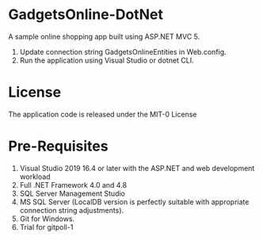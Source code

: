 # GadgetsOnline-DotNet
A sample online shopping app built using ASP.NET MVC 5.

1. Update connection string GadgetsOnlineEntities in Web.config.
3. Run the application using Visual Studio or dotnet CLI.




# License

The application code is released under the MIT-0 License

# Pre-Requisites 


1. Visual Studio 2019 16.4 or later with the ASP.NET and web development workload
2. Full .NET Framework 4.0 and 4.8    
3. SQL Server Management Studio
4. MS SQL Server (LocalDB version is perfectly suitable with appropriate connection string adjustments).
5. Git for Windows.
6. Trial for gitpoll-1